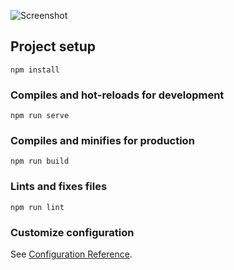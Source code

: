 ![Screenshot]([employeeList.png](https://github.com/EYKonnikov/list-employees/blob/main/src/assets/employeeList.png))


## Project setup
```
npm install
```

### Compiles and hot-reloads for development
```
npm run serve
```

### Compiles and minifies for production
```
npm run build
```

### Lints and fixes files
```
npm run lint
```

### Customize configuration
See [Configuration Reference](https://cli.vuejs.org/config/).

